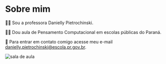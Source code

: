 # Sobre mim

👩‍🏫 Sou a professora Danielly Pietrochinski.

👩‍💻 Dou aula de Pensamento Computacional em escolas públicas do Paraná.

📩 Para entrar em contato comigo acesse meu e-mail danielly.pietrochinski@escola.pr.gov.br.


![sala de aula](https://media1.tenor.com/m/cHVSSkz2qvUAAAAd/education-students.gif)





